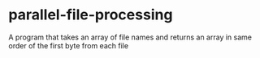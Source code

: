 # parallel-file-processing
A program that takes an array of file names and returns an array in same order of the first byte from each file
